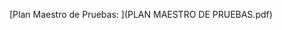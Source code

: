 <!--# carpart-mvc-2022
Se organiza implementando el Patrón de Diseño MVC. Base de datos alojada en el host de Rialway. Código de la aplicación alojado en GitHub. Desde el servicio de Heroku se hace la conexión a GitHub y a Rialway para su despliegue en producción. Para realizar pruebas se puede ingresar con las credenciales: usuario: admin y contraseña: admin para conocer el rol del administrador, o usuario: user y contraseña: user para conocer el rol del vendedor. 

![image](https://user-images.githubusercontent.com/53632260/202060571-cff8ddbe-0c31-4494-9e17-408462adfb37.png)-->
[Plan Maestro de Pruebas: ](PLAN MAESTRO DE PRUEBAS.pdf)
